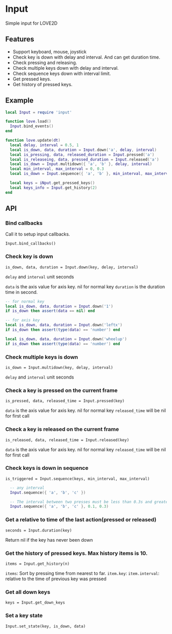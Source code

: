 Input
===========

Simple input for LOVE2D

## Features

* Support keyboard, mouse, joystick
* Check key is down with delay and interval. And can get duration time.
* Check pressing and releasing.
* Check multiple keys down with delay and interval.
* Check sequence keys down with interval limit.
* Get pressed keys.
* Get history of pressed keys.

## Example

```lua
local Input = require 'input'

function love.load()
  Input.bind_events()
end

function love.update(dt)
  local delay, interval = 0.5, 1
  local is_down, data, duration = Input.down('a', delay, interval)
  local is_pressing, data, released_duration = Input.pressed('a')
  local is_releaseing, data, pressed_duration = Input.released('a')
  local is_down = Input.multidown({ 'a', 'b' }, delay, interval)
  local min_interval, max_interval = 0, 0.3
  local is_down = Input.sequence({ 'a', 'b' }, min_interval, max_interval)

  local keys = iNput.get_pressed_keys()
  local keys_info = Input.get_history(2)
end
```

## API

### Bind callbacks

Call it to setup input callbacks.

`Input.bind_callbacks()`


### Check key is down

`is_down, data, duration = Input.down(key, delay, interval)`

`delay` and `interval` unit seconds

`data` is the axis value for axis key. nil for normal key
`duration` is the duration time in second.

```lua
-- for normal key
local is_down, data, duration = Input.down('1')
if is_down then assert(data == nil) end

-- for axis key
local is_down, data, duration = Input.down('leftx')
if is_down then assert(type(data) == 'number') end

local is_down, data, duration = Input.down('wheelup')
if is_down then assert(type(data) == 'number') end
```


### Check multiple keys is down

`is_down = Input.multidown(key, delay, interval)`

`delay` and `interval` unit seconds


### Check a key is pressed on the current frame

`is_pressed, data, released_time = Input.pressed(key)`

`data` is the axis value for axis key. nil for normal key
`released_time` will be nil for first call


### Check a key is released on the current frame

`is_released, data, released_time = Input.released(key)`

`data` is the axis value for axis key. nil for normal key
`released_time` will be nil for first call


### Check keys is down in sequence

`is_triggered = Input.sequence(keys, min_interval, max_interval)`


```lua
  -- any interval
  Input.sequence({ 'a', 'b', 'c' })

  -- The interval between two presses must be less than 0.3s and greater than 0.1s
  Input.sequence({ 'a', 'b', 'c' }, 0.1, 0.3)
```


### Get a relative to time of the last action(pressed or released)

`seconds = Input.duration(key)`

Return nil if the key has never been down


### Get the history of pressed keys. Max history items is 10.

`items = Input.get_history(n)`

`items`: Sort by pressing time from nearest to far.
`item.key`:
`item.interval`: relative to the time of previous key was pressed


### Get all down keys

`keys = Input.get_down_keys`


### Set a key state

`Input.set_state(key, is_down, data)`


